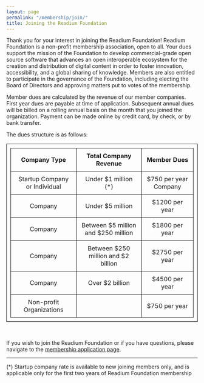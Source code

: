 ```yaml
---
layout: page
permalink: "/membership/join/"
title: Joining the Readium Foundation
---
```

<style>
table, td, th {
        border: 1px solid black; padding:10px;
        }
</style>

Thank you for your interest in joining the Readium Foundation! Readium Foundation is a non-profit membership association, open to all. Your dues support the mission of the Foundation to develop commercial-grade open source software that advances an open interoperable ecosystem for the creation and distribution of digital content in order to foster innovation, accessibility, and a global sharing of knowledge. Members are also entitled to participate in the governance of the Foundation, including electing the Board of Directors and approving matters put to votes of the membership. 

Member dues are calculated by the revenue of our member companies. First year dues are payable at time of application. Subsequent annual dues will be billed on a rolling annual basis on the month that you joined the organization. Payment can be made online by credit card, by check, or by bank transfer.

The dues structure is as follows:


|  Company Type  | Total Company Revenue | Member Dues |
|:-------------:|:-------------:|:------------:|
| Startup Company or Individual  | Under $1 million (*) |  $750 per year Company |
| Company  | Under $5 million | $1200 per year |
| Company  | Between $5 million and $250 million | $1800 per year |
| Company  | Between $250 million and $2 billion | $2750 per year |
| Company  | Over $2 billion | $4500 per year |
| Non-profit Organizations  |  | $750 per year |

<br/>

If you wish to join the Readium Foundation or if you have questions, please navigate to the [membership application page](/membership/application).


---

(*) Startup company rate is available to new joining members only, and is applicable only for the first two years of Readium Foundation membership
